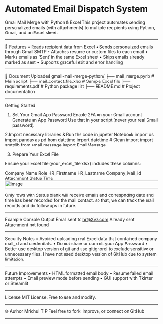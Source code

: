 # Automated Email Dispatch System


Gmail Mail Merge with Python & Excel
This project automates sending personalized emails (with attachments) to multiple recipients using Python, Gmail, and an Excel sheet.
________________________________________
🔧 Features
•	Reads recipient data from Excel
•	Sends personalized emails through Gmail SMTP
•	Attaches resume or custom files to each email
•	Marks emails as ‘Sent’ in the same Excel sheet
•	Skips emails already marked as sent
•	Supports graceful exit and error handling
________________________________________
📂 Document Uploaded
gmail-mail-merge-python/
├── mail_merge.pynb           # Main script
├── mail_contact_file.xlsx    # Sample Excel file
├── requirements.pdf        # Python package list
├── README.md               # Project documentation
________________________________________
Getting Started
1. Set Your Gmail App Password
   Enable 2FA on your Gmail account
   Generate an App Password
   Use that in your script (never your real Gmail password).

2.Import necessary libraries  & Run the code in jupeter Notebook
  import os
  import pandas as pd
  from datetime import datetime  #  Clean import
  import smtplib
  from email.message import EmailMessage

3. Prepare Your Excel File
   
Ensure your Excel file (your_excel_file.xlsx) includes these columns:

Company Name	Role	HR_Firstname	HR_Lastname	Company_Mail_id	Attachment	Status	Time
<img width="1301" height="25" alt="image" src="https://github.com/user-attachments/assets/903a6570-7c8b-41ba-83a8-a497a91b4a38" />

Only rows with Status blank will receive emails and correspnding date and time has been recorded for the mail contact. so that, we can track the mail records and do follow ups in future.
________________________________________
Example Console Output
 Email sent to hr@Xyz.com
 Already sent
 Attachment not found
________________________________________
Security Notes
•	Avoided uploading real Excel data that contained company mail_id and credentials.
•	Do not share or commit your App Password
•	Better use desktop version of git and use gitignoreI to exclude sensitive or unnecessary files. I have not used desktop version of GitHub due to system limitation.
________________________________________
Future Improvements
•	HTML formatted email body
•	Resume failed email attempts
•	Email preview mode before sending
•	GUI support with Tkinter or Streamlit
________________________________________
License
MIT License. Free to use and modify.
________________________________________
🌐 Author
Mridhul T P
Feel free to fork, improve, or connect on GitHub
________________________________________


